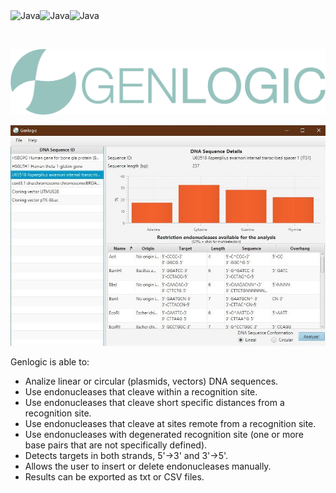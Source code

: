 <img alt="Java" align="left"  src="https://forthebadge.com/images/badges/made-with-java.svg"/>
<img alt="Java" align="left"  src="https://forthebadge.com/images/badges/built-with-science.svg"/> 
<img alt="Java" align="left"  src="https://forthebadge.com/images/badges/powered-by-black-magic.svg"/> 

<br/><br/>

![alt text](https://raw.githubusercontent.com/luinungom/Genlogic/master/src/resources/images/FullLogo.png?raw=true)

![alt text](https://raw.githubusercontent.com/luinungom/Genlogic/master/Main%20window.JPG?raw=true)

Genlogic is able to:
- Analize linear or circular (plasmids, vectors) DNA sequences.
- Use endonucleases that cleave within a recognition site.
- Use endonucleases that cleave short specific distances from a recognition site.
- Use endonucleases that cleave at sites remote from a recognition site.
- Use endonucleases with degenerated recognition site (one or more base pairs that are not specifically defined).
- Detects targets in both strands, 5'->3' and 3'->5'.
- Allows the user to insert or delete endonucleases manually.
- Results can be exported as txt or CSV files.
